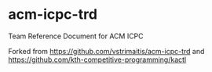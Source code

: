 # acm-icpc-trd
Team Reference Document for ACM ICPC

Forked from https://github.com/vstrimaitis/acm-icpc-trd and https://github.com/kth-competitive-programming/kactl
